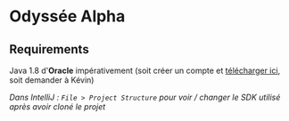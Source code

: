 # Odyssée Alpha

## Requirements

Java 1.8 d'**Oracle** impérativement (soit créer un compte et [télécharger ici](https://www.oracle.com/fr/java/technologies/javase/javase-jdk8-downloads.html), soit demander à Kévin)

*Dans IntelliJ : `File > Project Structure` pour voir / changer le SDK utilisé après avoir cloné le projet*
